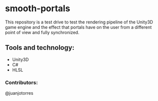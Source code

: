 # smooth-portals
This repository is a test drive to test the rendering pipeline of the Unity3D game engine and the effect that portals have on the user from a different point of view and fully synchronized.

## Tools and technology:
- Unity3D
- C#
- HLSL

### Contributors:
@juanjotorres

